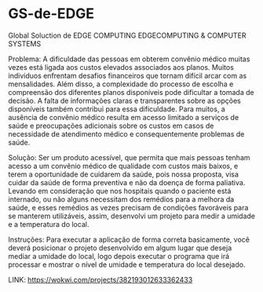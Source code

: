 # GS-de-EDGE
Global Soluction de EDGE COMPUTING
EDGECOMPUTING & COMPUTER SYSTEMS

Problema: 
A dificuldade das pessoas em obterem convênio médico muitas vezes está ligada aos custos elevados associados aos planos. Muitos indivíduos enfrentam desafios financeiros que tornam difícil arcar com as mensalidades. Além disso, a complexidade do processo de escolha e compreensão dos diferentes planos disponíveis pode dificultar a tomada de decisão. A falta de informações claras e transparentes sobre as opções disponíveis também contribui para essa dificuldade. Para muitos, a ausência de convênio médico resulta em acesso limitado a serviços de saúde e preocupações adicionais sobre os custos em casos de necessidade de atendimento médico e consequentemente problemas de saúde. 

Solução:
Ser um produto acessível, que permita que mais pessoas tenham acesso a um convênio médico de qualidade com custos mais baixos, e terem a oportunidade de cuidarem da saúde, pois nossa proposta, visa cuidar da saúde de forma preventiva e não da doença de forma paliativa. 
Levando em consideração que nos hospitais quando o paciente está internado, ou não alguns necessitam dos remédios para a melhora da saúde, e esses remédios as vezes precisam de condições favoráveis para se manterem utilizáveis, assim, desenvolvi um projeto para medir a umidade e a temperatura do local.

Instruções: 
Para executar a aplicação de forma correta basicamente, você deverá posicionar o projeto desenvolvido em algum lugar que deseja mediar a umidade do local, logo depois executar o programa que irá processar e mostrar o nível de umidade e temperatura do local desejado.

LINK:
https://wokwi.com/projects/382193012633362433
